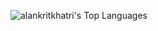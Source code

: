 ![alankritkhatri's Top Languages](https://github-readme-stats.vercel.app/api/top-langs/?username=alankritkhatri&theme=flag-india&show_icons=true&hide_border=true&layout=compact)
